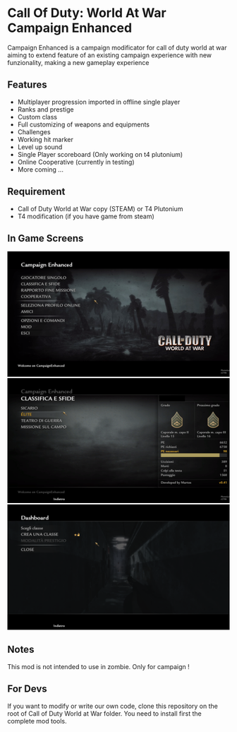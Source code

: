 # Call Of Duty: World At War Campaign Enhanced

Campaign Enhanced is a campaign modificator for call of duty world at war aiming to extend feature of an existing campaign experience with new funzionality, making a new gameplay experience

## Features

- Multiplayer progression imported in offline single player
- Ranks and prestige
- Custom class
- Full customizing of weapons and equipments
- Challenges
- Working hit marker
- Level up sound
- Single Player scoreboard (Only working on t4 plutonium)
- Online Cooperative (currently in testing)
- More coming ...

## Requirement

- Call of Duty World at War copy (STEAM) or T4 Plutonium
- T4 modification (if you have game from steam)

## In Game Screens

![Alt text](/screens/0001.png?raw=true "Main Menu")
![Alt text](/screens/0002.png?raw=true "Barracks Menu")
![Alt text](/screens/0003.png?raw=true "Custom Class Menu")

## Notes

This mod is not intended to use in zombie. Only for campaign !

## For Devs

If you want to modify or write our own code, clone this repository on the root of Call of Duty World at War folder. You need to install first the complete mod tools.
